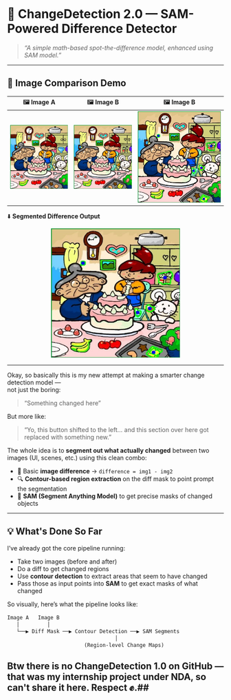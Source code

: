 # 🔁 ChangeDetection 2.0 — SAM-Powered Difference Detector

> *“A simple math-based spot-the-difference model, enhanced using SAM model.”*

---

## 📸 Image Comparison Demo

| 🖼️ Image A | 🖼️ Image B | 🖼️ Image B |
|-----------|-----------|-----------|
| <img src="difference1.jpg" width="200"/> | <img src="difference2.jpg" width="200"/> | <img src="Results/difference_segmented.jpg" width="300"/> |

⬇️ **Segmented Difference Output**  
<p align="center">
  <img src="Results/difference_segmented.jpg" width="300" height="300"/>
</p>

---

Okay, so basically this is my new attempt at making a smarter change detection model —  
not just the boring:

> “Something changed here”

But more like:

> “Yo, this button shifted to the left... and this section over here got replaced with something new.”

The whole idea is to **segment out what actually changed** between two images (UI, scenes, etc.) using this clean combo:

- 📐 Basic **image difference** → `difference = img1 - img2`
- 🔍 **Contour-based region extraction** on the diff mask to point prompt the segmentation
- 🤖 **SAM (Segment Anything Model)** to get precise masks of changed objects

---

## 💡 What's Done So Far

I’ve already got the core pipeline running:
- Take two images (before and after)
- Do a diff to get changed regions
- Use **contour detection** to extract areas that seem to have changed
- Pass those as input points into **SAM** to get exact masks of what changed


So visually, here’s what the pipeline looks like:

```plaintext
Image A   Image B
   │         │
   └──▶ Diff Mask ──▶ Contour Detection ──▶ SAM Segments
                                   │
                         (Region-level Change Maps)
```

## Btw there is no ChangeDetection 1.0 on GitHub — that was my internship project under NDA, so can't share it here. Respect ✊.##